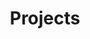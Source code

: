 ---
title: "Projects"
layout: projects
permalink: /projects/
author_profile: true
taxonomy: projects
sidebar_main: true
---